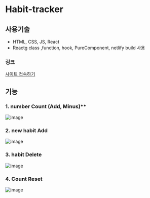 # Habit-tracker

## 사용기술

- HTML, CSS, JS, React
- Reactg class ,function, hook, PureComponent, netlify build 사용

### 링크
[사이트 접속하기](https://5f79c0d468402784e3ceac45--jun-habit-tracker.netlify.app/)

## 기능

### 1. number Count (Add, Minus)**
![image](https://user-images.githubusercontent.com/36908476/94439797-d2bd0280-01db-11eb-9bbd-f7d84a7a5afd.png)


### 2. new habit Add

![image](https://user-images.githubusercontent.com/36908476/94439995-11eb5380-01dc-11eb-9470-36a9069a26ba.png)

### 3. habit Delete

![image](https://user-images.githubusercontent.com/36908476/94440110-36473000-01dc-11eb-9c3b-9f91be12fa58.png)

### 4. Count Reset

![image](https://user-images.githubusercontent.com/36908476/94440127-3c3d1100-01dc-11eb-82a1-3a1ac5180c08.png)
